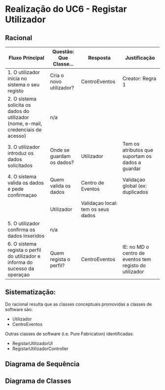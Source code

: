 # Realização do UC6 - Registar Utilizador #

## Racional ##

Fluxo Principal | Questão: Que Classe... | Resposta | Justificação
--------------- | ---------------------- | -------- | ------------
1. O utilizador inicia no sistema o seu registo | Cria o novo utilizador? | CentroEventos | Creator: Regra 1
2. O sistema solicita os dados do utilizador (nome, e-mail, credenciais de acesso) | n/a ||
3. O utilizador introduz os dados solicitados | Onde se guardam os dados? | Utilizador | Tem os atributos que suportam os dados a guardar
4. O sistema valida os dados e pede confirmaçao | Quem valida os dados | Centro de Eventos | Validaçao global (ex: duplicados
 | | Utilizador | Validaçao local: tem os seus dados
5. O utilizador confirma os dados inseridos | n/a ||
6. O sistema regista o perfil do utilizador e informa do sucesso da operaçao | Quem regista o perfil?| CentroEventos | IE: no MD o centro de eventos tem registo do utilizador
## Sistematização: ##

Do racional resulta que as classes conceptuais promovidas a classes de software são:

* Utilizador
* CentroEventos



Outras classes de software (i.e. Pure Fabrication) identificadas:  

* RegistarUtilizadorUI
* RegistarUtilizadorController


## Diagrama de Sequência ##


## Diagrama de Classes ##